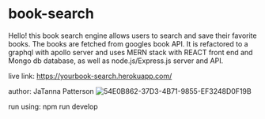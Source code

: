 # book-search
Hello! this book search engine allows users to search and save their favorite books. The books are fetched from googles book API.
It is refactored to a graphql with apollo server and uses MERN stack with REACT front end and Mongo db database, as well as node.js/Express.js server and API.

live link: https://yourbook-search.herokuapp.com/

author: JaTanna Patterson
![54E0B862-37D3-4B71-9855-EF3248D0F19B](https://user-images.githubusercontent.com/108202344/212574567-b0a2c5d6-6d85-4f0f-bb9c-103eb662d08c.jpeg)

run using: npm run develop
